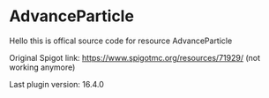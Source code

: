 # AdvanceParticle
Hello this is offical source code for resource AdvanceParticle

Original Spigot link: https://www.spigotmc.org/resources/71929/ 	(not working anymore)

Last plugin version: 16.4.0 
